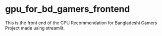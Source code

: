 # gpu_for_bd_gamers_frontend
This is the front end of the GPU Recommendation for Bangladeshi Gamers Project made using streamlit.
